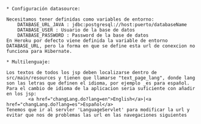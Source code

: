 	* Configuración datasource:
	
	Necesitamos tener definidas como variables de entorno:
		DATABASE_URL_JAVA : jdbc:postgresql://host:puerto/databaseName
		DATABASE_USER : Usuario de la base de datos
		DATABASE_PASSWORD : Password de la base de datos
	En Heroku por defecto viene definida la variable de entorno DATABASE_URL, pero la forma en que se define esta url de conexcion no funciona para Hibernate. 
	
	* Multilenguaje:
	
	Los textos de todos los jsp deben localizarse dentro de src/main/resources y tienen que llamarse "text_page_lang", donde lang son las letras que definen el idioma, por ejemplo _es para español.
	Para el cambio de idioma de la aplicacion seria suficiente con añadir en los jsp: 
			<a href="changLang.do?lang=en">English</a>|<a href="changLang.do?lang=es">Español</a> 
	Tenemos que ir al servler 'LanguageServlet' para modificar la url y evitar que nos de problemas las url en las navegaciones siguientes